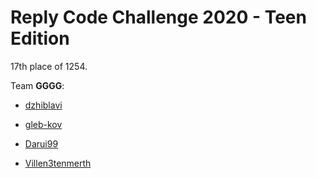 # Reply Code Challenge 2020 - Teen Edition

17th place of 1254.

Team **GGGG**:

- [dzhiblavi](https://github.com/dzhiblavi)

- [gleb-kov](https://github.com/gleb-kov)

- [Darui99](https://github.com/Darui99)

- [Villen3tenmerth](https://github.com/Villen3tenmerth)
